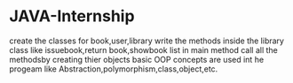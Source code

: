 ﻿# JAVA-Internship

create the classes for book,user,library
write the methods inside the library class like issuebook,return book,showbook list
in main method call all the methodsby creating thier objects 
basic OOP concepts are used int he progeam like Abstraction,polymorphism,class,object,etc.

